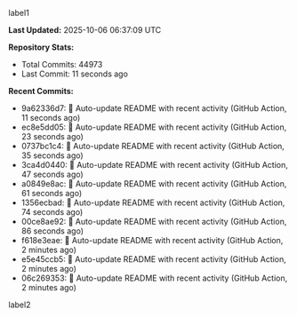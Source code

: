 
label1 
<!-- ACTIVITY_START -->
**Last Updated:** 2025-10-06 06:37:09 UTC

**Repository Stats:**
- Total Commits: 44973
- Last Commit: 11 seconds ago

**Recent Commits:**
- 9a62336d7: 🤖 Auto-update README with recent activity (GitHub Action, 11 seconds ago)
- ec8e5dd05: 🤖 Auto-update README with recent activity (GitHub Action, 23 seconds ago)
- 0737bc1c4: 🤖 Auto-update README with recent activity (GitHub Action, 35 seconds ago)
- 3ca4d0440: 🤖 Auto-update README with recent activity (GitHub Action, 47 seconds ago)
- a0849e8ac: 🤖 Auto-update README with recent activity (GitHub Action, 61 seconds ago)
- 1356ecbad: 🤖 Auto-update README with recent activity (GitHub Action, 74 seconds ago)
- 00ce8ae92: 🤖 Auto-update README with recent activity (GitHub Action, 86 seconds ago)
- f618e3eae: 🤖 Auto-update README with recent activity (GitHub Action, 2 minutes ago)
- e5e45ccb5: 🤖 Auto-update README with recent activity (GitHub Action, 2 minutes ago)
- 06c269353: 🤖 Auto-update README with recent activity (GitHub Action, 2 minutes ago)
<!-- ACTIVITY_END -->

label2
